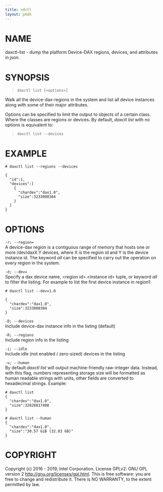 ```yaml
---
title: ndctl
layout: pmdk
---
```


NAME
====

daxctl-list - dump the platform Device-DAX regions, devices, and
attributes in json.

SYNOPSIS
========

>     daxctl list [<options>]

Walk all the device-dax-regions in the system and list all device
instances along with some of their major attributes.

Options can be specified to limit the output to objects of a certain
class. Where the classes are regions or devices. By default, *daxctl
list* with no options is equivalent to:

>     daxctl list --devices

EXAMPLE
=======

    # daxctl list --regions --devices

    {
      "id":1,
      "devices":[
        {
          "chardev":"dax1.0",
          "size":3233808384
        }
      ]
    }

OPTIONS
=======

`-r; --region=`  
A device-dax region is a contiguous range of memory that hosts one or
more /dev/daxX.Y devices, where X is the region id and Y is the device
instance id. The keyword *all* can be specified to carry out the
operation on every region in the system.

`-d; --dev=`  
Specify a dax device name, \<region id\>.\<instance id\> tuple, or
keyword *all* to filter the listing. For example to list the first
device instance in region1:

<!-- -->

    # daxctl list --dev=1.0

    {
      "chardev":"dax1.0",
      "size":3233808384
    }

`-D; --devices`  
Include device-dax instance info in the listing (default)

`-R; --regions`  
Include region info in the listing

`-i; --idle`  
Include idle (not enabled / zero-sized) devices in the listing

`-u; --human`  
By default *daxctl list* will output machine-friendly raw-integer data.
Instead, with this flag, numbers representing storage size will be
formatted as human readable strings with units, other fields are
converted to hexadecimal strings. Example:

<!-- -->

    # daxctl list
    {
      "chardev":"dax1.0",
      "size":32828817408
    }

    # daxctl list --human
    {
      "chardev":"dax1.0",
      "size":"30.57 GiB (32.83 GB)"
    }

COPYRIGHT
=========

Copyright (c) 2016 - 2019, Intel Corporation. License GPLv2: GNU GPL
version 2 <http://gnu.org/licenses/gpl.html>. This is free software: you
are free to change and redistribute it. There is NO WARRANTY, to the
extent permitted by law.
